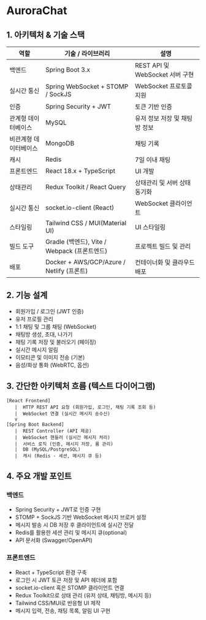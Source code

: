 # AuroraChat

## 1. 아키텍처 & 기술 스택

| 역할 | 기술 / 라이브러리 | 설명 |
| --- | --- | --- |
| 백엔드 | Spring Boot 3.x | REST API 및 WebSocket 서버 구현 |
| 실시간 통신 | Spring WebSocket + STOMP / SockJS | WebSocket 프로토콜 지원 |
| 인증 | Spring Security + JWT | 토큰 기반 인증 |
| 관계형 데이터베이스 | MySQL | 유저 정보 저장 및 채팅방 정보 |
| 비관계형 데이터베이스 | MongoDB | 채팅 기록 |
| 캐시 | Redis | 7일 이내 채팅 |
| 프론트엔드 | React 18.x + TypeScript | UI 개발 |
| 상태관리 | Redux Toolkit / React Query | 상태관리 및 서버 상태 동기화 |
| 실시간 통신 | socket.io-client (React) | WebSocket 클라이언트 |
| 스타일링 | Tailwind CSS / MUI(Material UI) | UI 스타일링 |
| 빌드 도구 | Gradle (백엔드), Vite / Webpack (프론트엔드) | 프로젝트 빌드 및 관리 |
| 배포 | Docker + AWS/GCP/Azure / Netlify (프론트) | 컨테이너화 및 클라우드 배포 |

## 2. 기능 설계

- 회원가입 / 로그인 (JWT 인증)
- 유저 프로필 관리
- 1:1 채팅 및 그룹 채팅 (WebSocket)
- 채팅방 생성, 초대, 나가기
- 채팅 기록 저장 및 불러오기 (페이징)
- 실시간 메시지 알림
- 이모티콘 및 이미지 전송 (기본)
- 음성/화상 통화 (WebRTC, 옵션)

## 3. 간단한 아키텍처 흐름 (텍스트 다이어그램)

```
[React Frontend]
   |  HTTP REST API 요청 (회원가입, 로그인, 채팅 기록 조회 등)
   |  WebSocket 연결 (실시간 메시지 송수신)
   v
[Spring Boot Backend]
   |  REST Controller (API 제공)
   |  WebSocket 핸들러 (실시간 메시지 처리)
   |  서비스 로직 (인증, 메시지 저장, 룸 관리)
   |  DB (MySQL/PostgreSQL)
   |  캐시 (Redis - 세션, 메시지 큐 등)

```

## 4. 주요 개발 포인트

### 백엔드

- Spring Security + JWT로 인증 구현
- STOMP + SockJS 기반 WebSocket 메시지 브로커 설정
- 메시지 발송 시 DB 저장 후 클라이언트에 실시간 전달
- Redis를 활용한 세션 관리 및 메시지 큐(optional)
- API 문서화 (Swagger/OpenAPI)

### 프론트엔드

- React + TypeScript 환경 구축
- 로그인 시 JWT 토큰 저장 및 API 헤더에 포함
- socket.io-client 혹은 STOMP 클라이언트 연결
- Redux Toolkit으로 상태 관리 (유저 상태, 채팅방, 메시지 등)
- Tailwind CSS/MUI로 반응형 UI 제작
- 메시지 입력, 전송, 채팅 목록, 알림 UI 구현
